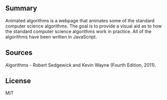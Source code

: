 ## Summary

Animated algorithms is a webpage that animates some of the standard computer science algorithms. The goal is to provide a visual aid as to how the standard computer science algorithms work in practice. All of the algorithms have been written in JavaScript. 

## Sources

Algorithms - Robert Sedgewick and Kevin Wayne (Fourth Edition, 2011). 

## License

MIT 